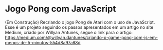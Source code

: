 # Jogo Pong com JavaScript
(Em Construção)
Recriando o jogo Pong de Atari com o uso de JavaScript. Esse é um projeto seguindo os passos apresentados em um artigo no site Medium, criado por Willyan Antunes, segue o link para o artigo:
https://medium.com/@willyan.dantunes/criando-o-game-pong-com-js-em-menos-de-5-minutos-554d8a97a68d